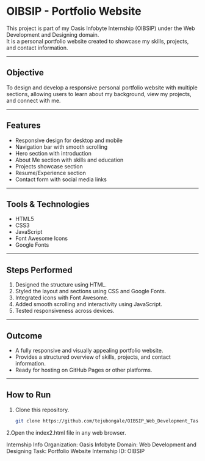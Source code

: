 # OIBSIP - Portfolio Website

This project is part of my Oasis Infobyte Internship (OIBSIP) under the Web Development and Designing domain.  
It is a personal portfolio website created to showcase my skills, projects, and contact information.

---

## Objective
To design and develop a responsive personal portfolio website with multiple sections, allowing users to learn about my background, view my projects, and connect with me.

---

## Features
- Responsive design for desktop and mobile  
- Navigation bar with smooth scrolling  
- Hero section with introduction  
- About Me section with skills and education  
- Projects showcase section  
- Resume/Experience section  
- Contact form with social media links  

---

## Tools & Technologies
- HTML5  
- CSS3  
- JavaScript  
- Font Awesome Icons  
- Google Fonts  

---

## Steps Performed
1. Designed the structure using HTML.  
2. Styled the layout and sections using CSS and Google Fonts.  
3. Integrated icons with Font Awesome.  
4. Added smooth scrolling and interactivity using JavaScript.  
5. Tested responsiveness across devices.  

---

## Outcome
- A fully responsive and visually appealing portfolio website.  
- Provides a structured overview of skills, projects, and contact information.  
- Ready for hosting on GitHub Pages or other platforms.  

---

## How to Run
1. Clone this repository.  
   ```bash
   git clone https://github.com/tejubongale/OIBSIP_Web_Development_Task2.git
2.Open the index2.html file in any web browser.

Internship Info
Organization: Oasis Infobyte
Domain: Web Development and Designing
Task: Portfolio Website
Internship ID: OIBSIP


